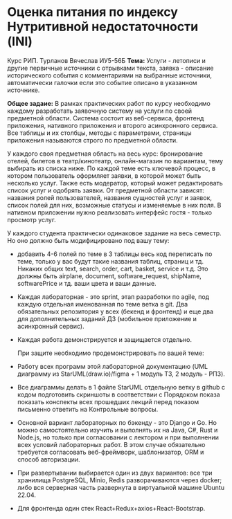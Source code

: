 #  Оценка питания по индексу Нутритивной недостаточности (INI)
Курс РИП. Турланов Вячеслав ИУ5-56Б
**Тема:** Услуги - летописи и другие первичные источники с отрывками текста,  заявка - описание исторического события с комментариями на выбранные источники, автоматически галочки если это событие описано в указанном источнике.

**Общее задаие:** В рамках практических работ по курсу необходимо каждому разработать заявочную систему на услуги по своей предметной области. Система состоит из веб-сервиса, фронтенд приложения, нативного приложения и второго асинхронного сервиса. Все таблицы и их столбцы, методы с параметрами, страницы приложения называются строго по предметной области.

У каждого своя предметная область на весь курс: бронирование отелей, билетов в театр/кинотеатр, онлайн-магазин по вариантам, тему выбирать из списка ниже. По каждой теме есть ключевой процесс, в котором пользователь оформляет заявки, в которой может быть несколько услуг. Также есть модератор, который может редактировать список услуг и одобрять заявки. От предметной области зависят: названия ролей пользователей, названия сущностей услуг и заявок, список полей для них, возможные статусы и изменяемые в них поля. В нативном приложении нужно реализовать интерфейс гостя - только просмотр услуг.

У каждого студента практически одинаковое задание на весь семестр. Но оно должно быть модифицировано под вашу тему:

+ добавить 4-6 полей по теме в 3 таблицы весь код переписать по теме, только у вас будут такие названия таблиц, страниц и тд. Никаких общих text, search, order, cart, basket, service и т.д. Это должны быть airplane, document, software_request, shipName, softwarePrice и тд. ваши цвета и ваши данные.
+ Каждая лабораторная - это sprint, этап разработки по agile, под каждую отдельная именованная по теме ветка в git. Два обязательных репозитория у всех (бекенд и фронтенд) и еще два для дополнительных заданий ДЗ (мобильное приложение и асинхронный сервис).
+ Каждая работа демонстрируется и защищается отдельно.

  При защите необходимо продемонстрировать по вашей теме:

+ Работу всех программ этой лабораторной документацию (UML диаграмму из StarUML(draw.io)/figma + 1 модуль ТЗ, 2 модуль - РПЗ). 
+ Все диаграммы делать в 1 файле StarUML отдельную ветку в github с кодом подготовить скриншоты в соответствии с Порядоком показа показать конспекты всех прошедших лекций перед показом письменно ответить на Контрольные вопросы.
+ Основной вариант лабораторных по бэкенду - это Django и Go. Но можно самостоятельно изучить и выполнять их на Java, C#, Rust и Node.js, но только при согласовании с лектором и при выполнении всех условий лабораторных работ. В этом случае обязательно требуется согласовать веб-фреймворк, шаблонизатор, ORM и способ авторизации.
+ При развертывании выбирается один из двух вариантов: все три хранилища PostgreSQL, Minio, Redis разворачиваются через docker; либо вся серверная часть развернута в виртуальной машине Ubuntu 22.04. 
+ Для фронтенда один стек React+Redux+axios+React-Bootstrap.
